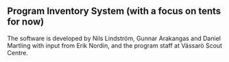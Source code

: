 ## Program Inventory System (with a focus on tents for now)


The software is developed by Nils Lindström, Gunnar Arakangas and Daniel Martling with input from Erik Nordin, and the program staff at Vässarö Scout Centre.
